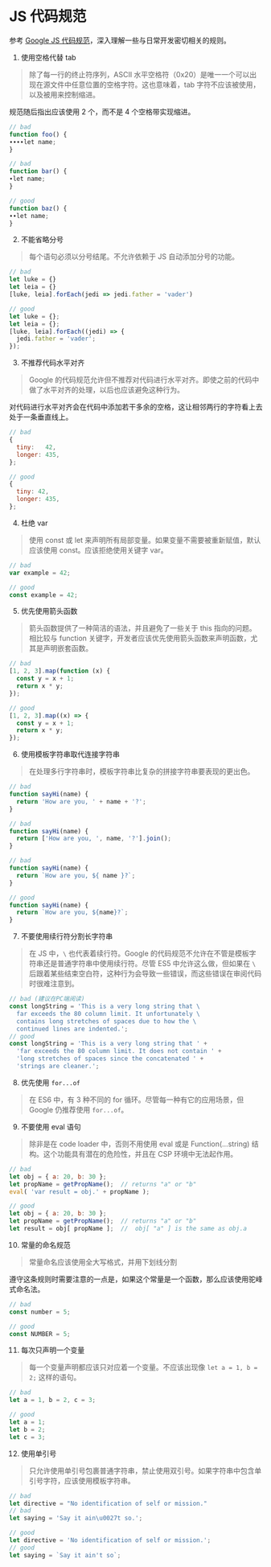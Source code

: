 JS 代码规范
===

参考 [Google JS 代码规范](https://google.github.io/styleguide/jsguide.html)，深入理解一些与日常开发密切相关的规则。

1. 使用空格代替 tab
> 除了每一行的终止符序列，ASCII 水平空格符（0x20）是唯一一个可以出现在源文件中任意位置的空格字符。这也意味着，tab 字符不应该被使用，以及被用来控制缩进。

规范随后指出应该使用 2 个，而不是 4 个空格带实现缩进。
```js
// bad
function foo() {
∙∙∙∙let name;
}

// bad
function bar() {
∙let name;
}

// good
function baz() {
∙∙let name;
}
```

2. 不能省略分号
> 每个语句必须以分号结尾。不允许依赖于 JS 自动添加分号的功能。
```js
// bad
let luke = {}
let leia = {}
[luke, leia].forEach(jedi => jedi.father = 'vader')

// good
let luke = {};
let leia = {};
[luke, leia].forEach((jedi) => {
  jedi.father = 'vader';
});
```

3. 不推荐代码水平对齐
> Google 的代码规范允许但不推荐对代码进行水平对齐。即使之前的代码中做了水平对齐的处理，以后也应该避免这种行为。

对代码进行水平对齐会在代码中添加若干多余的空格，这让相邻两行的字符看上去处于一条垂直线上。
```js
// bad
{
  tiny:   42,
  longer: 435,
};

// good
{
  tiny: 42,
  longer: 435,
};
```

4. 杜绝 var
> 使用 const 或 let 来声明所有局部变量。如果变量不需要被重新赋值，默认应该使用 const。应该拒绝使用关键字 var。
```js
// bad
var example = 42;

// good
const example = 42;
```

5. 优先使用箭头函数
> 箭头函数提供了一种简洁的语法，并且避免了一些关于 this 指向的问题。相比较与 function 关键字，开发者应该优先使用箭头函数来声明函数，尤其是声明嵌套函数。
```js
// bad
[1, 2, 3].map(function (x) {
  const y = x + 1;
  return x * y;
});

// good
[1, 2, 3].map((x) => {
  const y = x + 1;
  return x * y;
});
```

6. 使用模板字符串取代连接字符串
> 在处理多行字符串时，模板字符串比复杂的拼接字符串要表现的更出色。
```js
// bad
function sayHi(name) {
  return 'How are you, ' + name + '?';
}

// bad
function sayHi(name) {
  return ['How are you, ', name, '?'].join();
}

// bad
function sayHi(name) {
  return `How are you, ${ name }?`;
}

// good
function sayHi(name) {
  return `How are you, ${name}?`;
}
```

7. 不要使用续行符分割长字符串
> 在 JS 中，`\` 也代表着续行符。Google 的代码规范不允许在不管是模板字符串还是普通字符串中使用续行符。尽管 ES5 中允许这么做，但如果在 `\` 后跟着某些结束空白符，这种行为会导致一些错误，而这些错误在审阅代码时很难注意到。
```js
// bad (建议在PC端阅读)
const longString = 'This is a very long string that \
  far exceeds the 80 column limit. It unfortunately \
  contains long stretches of spaces due to how the \
  continued lines are indented.';
// good
const longString = 'This is a very long string that ' +
  'far exceeds the 80 column limit. It does not contain ' +
  'long stretches of spaces since the concatenated ' +
  'strings are cleaner.';
```

8. 优先使用 `for...of`
> 在 ES6 中，有 3 种不同的 for 循环。尽管每一种有它的应用场景，但 Google 仍推荐使用 `for...of`。

9. 不要使用 eval 语句
> 除非是在 code loader 中，否则不用使用 eval 或是 Function(…string) 结构。这个功能具有潜在的危险性，并且在 CSP 环境中无法起作用。
```js
// bad
let obj = { a: 20, b: 30 };
let propName = getPropName();  // returns "a" or "b"
eval( 'var result = obj.' + propName );

// good
let obj = { a: 20, b: 30 };
let propName = getPropName();  // returns "a" or "b"
let result = obj[ propName ];  //  obj[ "a" ] is the same as obj.a
```

10. 常量的命名规范
> 常量命名应该使用全大写格式，并用下划线分割

遵守这条规则时需要注意的一点是，如果这个常量是一个函数，那么应该使用驼峰式命名法。
```js
// bad
const number = 5;

// good
const NUMBER = 5;
```

11. 每次只声明一个变量
> 每一个变量声明都应该只对应着一个变量。不应该出现像 `let a = 1, b = 2;` 这样的语句。
```js
// bad
let a = 1, b = 2, c = 3;

// good
let a = 1;
let b = 2;
let c = 3;
```

12. 使用单引号
> 只允许使用单引号包裹普通字符串，禁止使用双引号。如果字符串中包含单引号字符，应该使用模板字符串。
```js
// bad
let directive = "No identification of self or mission."
// bad
let saying = 'Say it ain\u0027t so.';

// good
let directive = 'No identification of self or mission.';
// good
let saying = `Say it ain't so`;
```
